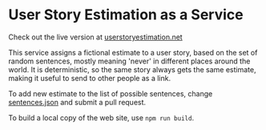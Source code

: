 # User Story Estimation as a Service

Check out the live version at [userstoryestimation.net](https://userstoryestimation.net/)

This service assigns a fictional estimate to a user story, based on the set of random sentences, mostly meaning 'never' in different places around the world. It is deterministic, so the same story always gets the same estimate, making it useful to send to other people as a link.

To add new estimate to the list of possible sentences, change [sentences.json](src/sentences.json) and submit a pull request.

To build a local copy of the web site, use `npm run build`.


